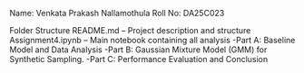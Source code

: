 Name: Venkata Prakash Nallamothula
Roll No: DA25C023

Folder Structure
README.md – Project description and structure
Assignment4.ipynb – Main notebook containing all analysis
  -Part A: Baseline Model and Data Analysis
  -Part B: Gaussian Mixture Model (GMM) for Synthetic Sampling.
  -Part C: Performance Evaluation and Conclusion
